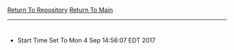 [Return To Repository](https://github.com/deathbybandaid/piholeparser/)
[Return To Main](https://github.com/deathbybandaid/piholeparser/blob/master/RecentRunLogs/Mainlog.md)

____________________________________
# 
* Start Time Set To Mon 4 Sep 14:56:07 EDT 2017
